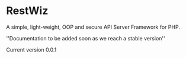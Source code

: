 RestWiz
=======

A simple, light-weight, OOP and secure API Server Framework for PHP.

''Documentation to be added soon as we reach a stable version''

Current version 0.0.1

